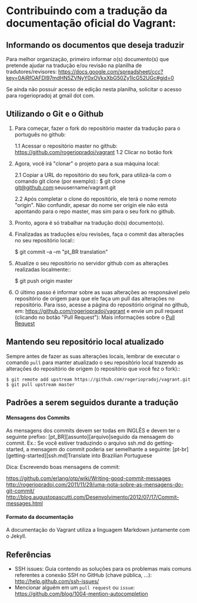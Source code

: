 Contribuindo com a tradução da documentação oficial do Vagrant:
===============================================================

Informando os documentos que deseja traduzir
--------------------------------------------

Para melhor organização, primeiro informar o(s) documento(s) que pretende ajudar na tradução e/ou revisão na planilha de tradutores/revisores:
https://docs.google.com/spreadsheet/ccc?key=0AjRfOAFDl97mdHN5ZVNyY0xOVkxXbG50Zy1IcG52UGc#gid=0

Se ainda não possuir acesso de edição nesta planilha, solicitar o acesso para rogeriopradoj at gmail dot com.

Utilizando o Git e o Github
---------------------------

1. Para começar, fazer o fork do repositório master da tradução para o português no github:

   1.1 Acessar o repositório master no github: https://github.com/rogeriopradoj/vagrant
   1.2 Clicar no botão fork

2. Agora, você irá "clonar" o projeto para a sua máquina local:
   
   2.1 Copiar a URL do repositório do seu fork, para utilizá-la com o comando git clone (por exemplo)::
    $ git clone git@github.com:seuusername/vagrant.git

   2.2 Após completar o clone do repositório, ele terá o nome remoto "origin". Não confundir, apesar do nome ser origin ele não está apontando para o repo master, mas sim para o seu fork no github.

3. Pronto, agora é só trabalhar na tradução do(s) documento(s).

4. Finalizadas as traduções e/ou revisões, faça o commit das alterações no seu repositório local::

    $ git commit –a –m "pt_BR translation"

5. Atualize o seu repositório no servidor github com as alterações realizadas localmente::

    $ git push origin master

6. O último passo é informar sobre as suas alterações ao responsável pelo repositório de origem para que ele faça um pull das alterações no repositório. Para isso, acesse a página do repositório original no github, em: https://github.com/rogeriopradoj/vagrant e envie um pull request (clicando no botão "Pull Request"):
   Mais informações sobre o [Pull Request][]


Mantendo seu repositório local atualizado
-----------------------------------------

Sempre antes de fazer as suas alterações locais, lembrar de executar o comando ``pull`` para manter atualizado o seu repositório local trazendo as alterações do repositório de origem (o repositório que você fez o fork)::

    $ git remote add upstream https://github.com/rogeriopradoj/vagrant.git
    $ git pull upstream master


Padrões a serem seguidos durante a tradução
-------------------------------------------

#### Mensagens dos Commits


As mensagens dos commits devem ser todas em INGLÊS e devem ter o seguinte prefixo:
[pt_BR][assunto][arquivo]seguido da mensagem do commit.
Ex.: Se você estiver traduzindo o arquivo ssh.md do getting-started, a mensagem do commit poderia ser semelhante a seguinte:
[pt-br][getting-started][ssh.md]Translate into Brazilian Portuguese

Dica: Escrevendo boas mensagens de commit:

https://github.com/erlang/otp/wiki/Writing-good-commit-messages
http://rogeriopradoj.com/2011/11/29/uma-nota-sobre-as-mensagens-do-git-commit/
http://blog.augustopascutti.com/Desenvolvimento/2012/07/17/Commit-messages.html

#### Formato da documentação

A documentação do Vagrant utiliza a linguagem Markdown juntamente com o Jekyll.

[Pull Request]: http://help.github.com/pull-requests/

Referências
-----------

- SSH issues: Guia contendo as soluções para os problemas mais comuns referentes a conexão SSH no GitHub (chave pública, ...): http://help.github.com/ssh-issues/
- Mencionar alguém em um ``pull request`` ou ``issue``: https://github.com/blog/1004-mention-autocompletion